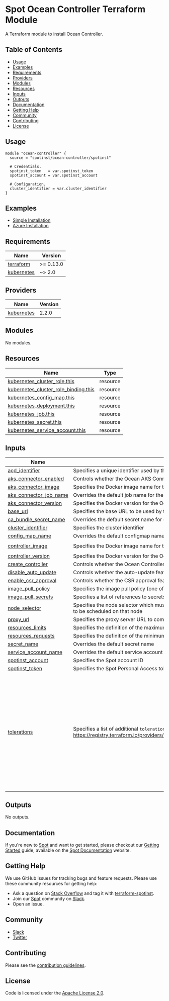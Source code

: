 # Spot Ocean Controller Terraform Module

A Terraform module to install Ocean Controller.

## Table of Contents

- [Usage](#usage)
- [Examples](#examples)
- [Requirements](#requirements)
- [Providers](#providers)
- [Modules](#modules)
- [Resources](#resources)
- [Inputs](#inputs)
- [Outputs](#outputs)
- [Documentation](#documentation)
- [Getting Help](#getting-help)
- [Community](#community)
- [Contributing](#contributing)
- [License](#license)

## Usage

```hcl
module "ocean-controller" {
  source = "spotinst/ocean-controller/spotinst"

  # Credentials.
  spotinst_token   = var.spotinst_token
  spotinst_account = var.spotinst_account

  # Configuration.
  cluster_identifier = var.cluster_identifier
}
```

## Examples

- [Simple Installation](https://github.com/spotinst/terraform-spotinst-ocean-controller/tree/master/examples/simple-installation)
- [Azure Installation](https://github.com/spotinst/terraform-spotinst-ocean-controller/tree/master/examples/azure-installation)

<!-- BEGINNING OF PRE-COMMIT-TERRAFORM DOCS HOOK -->
## Requirements

| Name | Version |
|------|---------|
| <a name="requirement_terraform"></a> [terraform](#requirement\_terraform) | >= 0.13.0 |
| <a name="requirement_kubernetes"></a> [kubernetes](#requirement\_kubernetes) | ~> 2.0 |

## Providers

| Name | Version |
|------|---------|
| <a name="provider_kubernetes"></a> [kubernetes](#provider\_kubernetes) | 2.2.0 |

## Modules

No modules.

## Resources

| Name | Type |
|------|------|
| [kubernetes_cluster_role.this](https://registry.terraform.io/providers/hashicorp/kubernetes/latest/docs/resources/cluster_role) | resource |
| [kubernetes_cluster_role_binding.this](https://registry.terraform.io/providers/hashicorp/kubernetes/latest/docs/resources/cluster_role_binding) | resource |
| [kubernetes_config_map.this](https://registry.terraform.io/providers/hashicorp/kubernetes/latest/docs/resources/config_map) | resource |
| [kubernetes_deployment.this](https://registry.terraform.io/providers/hashicorp/kubernetes/latest/docs/resources/deployment) | resource |
| [kubernetes_job.this](https://registry.terraform.io/providers/hashicorp/kubernetes/latest/docs/resources/job) | resource |
| [kubernetes_secret.this](https://registry.terraform.io/providers/hashicorp/kubernetes/latest/docs/resources/secret) | resource |
| [kubernetes_service_account.this](https://registry.terraform.io/providers/hashicorp/kubernetes/latest/docs/resources/service_account) | resource |

## Inputs

| Name | Description | Type | Default | Required |
|------|-------------|------|---------|:--------:|
| <a name="input_acd_identifier"></a> [acd\_identifier](#input\_acd\_identifier) | Specifies a unique identifier used by the Ocean AKS Connector when importing an AKS cluster | `string` | `null` | no |
| <a name="input_aks_connector_enabled"></a> [aks\_connector\_enabled](#input\_aks\_connector\_enabled) | Controls whether the Ocean AKS Connector should be deployed (requires a valid `acd_identifier`) | `bool` | `true` | no |
| <a name="input_aks_connector_image"></a> [aks\_connector\_image](#input\_aks\_connector\_image) | Specifies the Docker image name for the Ocean AKS Connector that should be deployed | `string` | `"spotinst/ocean-aks-connector"` | no |
| <a name="input_aks_connector_job_name"></a> [aks\_connector\_job\_name](#input\_aks\_connector\_job\_name) | Overrides the default job name for the Ocean AKS Connector | `string` | `null` | no |
| <a name="input_aks_connector_version"></a> [aks\_connector\_version](#input\_aks\_connector\_version) | Specifies the Docker version for the Ocean AKS Connector that should be deployed | `string` | `"1.0.8"` | no |
| <a name="input_base_url"></a> [base\_url](#input\_base\_url) | Specifies the base URL to be used by the HTTP client | `string` | `""` | no |
| <a name="input_ca_bundle_secret_name"></a> [ca\_bundle\_secret\_name](#input\_ca\_bundle\_secret\_name) | Overrides the default secret name for custom CA bundle | `string` | `null` | no |
| <a name="input_cluster_identifier"></a> [cluster\_identifier](#input\_cluster\_identifier) | Specifies the cluster identifier | `string` | n/a | yes |
| <a name="input_config_map_name"></a> [config\_map\_name](#input\_config\_map\_name) | Overrides the default configmap name | `string` | `null` | no |
| <a name="input_controller_image"></a> [controller\_image](#input\_controller\_image) | Specifies the Docker image name for the Ocean Controller that should be deployed | `string` | `"gcr.io/spotinst-artifacts/kubernetes-cluster-controller"` | no |
| <a name="input_controller_version"></a> [controller\_version](#input\_controller\_version) | Specifies the Docker version for the Ocean Controller that should be deployed | `string` | `"1.0.87"` | no |
| <a name="input_create_controller"></a> [create\_controller](#input\_create\_controller) | Controls whether the Ocean Controller should be deployed (it affects all resources) | `bool` | `true` | no |
| <a name="input_disable_auto_update"></a> [disable\_auto\_update](#input\_disable\_auto\_update) | Controls whether the auto-update feature should be disabled | `bool` | `false` | no |
| <a name="input_enable_csr_approval"></a> [enable\_csr\_approval](#input\_enable\_csr\_approval) | Controls whether the CSR approval feature should be enabled | `bool` | `false` | no |
| <a name="input_image_pull_policy"></a> [image\_pull\_policy](#input\_image\_pull\_policy) | Specifies the image pull policy (one of: Always, Never, IfNotPresent) | `string` | `"Always"` | no |
| <a name="input_image_pull_secrets"></a> [image\_pull\_secrets](#input\_image\_pull\_secrets) | Specifies a list of references to secrets in the same namespace to use for pulling the image | `list(string)` | `[]` | no |
| <a name="input_node_selector"></a> [node\_selector](#input\_node\_selector) | Specifies the node selector which must match a node's labels for the Ocean Controller resources to be scheduled on that node | `map(string)` | `null` | no |
| <a name="input_proxy_url"></a> [proxy\_url](#input\_proxy\_url) | Specifies the proxy server URL to communicate through | `string` | `""` | no |
| <a name="input_resources_limits"></a> [resources\_limits](#input\_resources\_limits) | Specifies the definition of the maximum amount of compute resources allowed | `map(any)` | `null` | no |
| <a name="input_resources_requests"></a> [resources\_requests](#input\_resources\_requests) | Specifies the definition of the minimum amount of compute resources required | `map(any)` | `null` | no |
| <a name="input_secret_name"></a> [secret\_name](#input\_secret\_name) | Overrides the default secret name | `string` | `null` | no |
| <a name="input_service_account_name"></a> [service\_account\_name](#input\_service\_account\_name) | Overrides the default service account name | `string` | `null` | no |
| <a name="input_spotinst_account"></a> [spotinst\_account](#input\_spotinst\_account) | Specifies the Spot account ID | `string` | n/a | yes |
| <a name="input_spotinst_token"></a> [spotinst\_token](#input\_spotinst\_token) | Specifies the Spot Personal Access token | `string` | n/a | yes |
| <a name="input_tolerations"></a> [tolerations](#input\_tolerations) | Specifies a list of additional `toleration` objects, see: https://registry.terraform.io/providers/hashicorp/kubernetes/latest/docs/resources/pod#toleration | `list(any)` | <pre>[<br>  {<br>    "effect": "NoExecute",<br>    "key": "node.kubernetes.io/not-ready",<br>    "operator": "Exists",<br>    "toleration_seconds": 150<br>  },<br>  {<br>    "effect": "NoExecute",<br>    "key": "node.kubernetes.io/unreachable",<br>    "operator": "Exists",<br>    "toleration_seconds": 150<br>  }<br> {<br> "key": "node-role.kubernetes.io/control-plane",<br>    "operator": "Exists"<br> } ]</pre> | no |

## Outputs

No outputs.
<!-- END OF PRE-COMMIT-TERRAFORM DOCS HOOK -->

## Documentation

If you're new to [Spot](https://spot.io/) and want to get started, please checkout our [Getting Started](https://docs.spot.io/connect-your-cloud-provider/) guide, available on the [Spot Documentation](https://docs.spot.io/) website.

## Getting Help

We use GitHub issues for tracking bugs and feature requests. Please use these community resources for getting help:

- Ask a question on [Stack Overflow](https://stackoverflow.com/) and tag it with [terraform-spotinst](https://stackoverflow.com/questions/tagged/terraform-spotinst/).
- Join our [Spot](https://spot.io/) community on [Slack](http://slack.spot.io/).
- Open an issue.

## Community

- [Slack](http://slack.spot.io/)
- [Twitter](https://twitter.com/spot_hq/)

## Contributing

Please see the [contribution guidelines](CONTRIBUTING.md).

## License

Code is licensed under the [Apache License 2.0](LICENSE).
